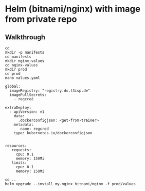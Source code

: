 # Helm (bitnami/nginx) with image from private repo 

## Walkthrough 

```
cd
mkdir -p manifests
cd manifests
mkdir nginx-values
cd nginx-values
mkdir prod
cd prod 
nano values.yaml
```

```
global:
  imageRegistry: "registry.do.t3isp.de"
  imagePullSecrets:
    - regcred

extraDeploy:
  - apiVersion: v1
    data:
      .dockerconfigjson: <get-from-trainer>
    metadata:
       name: regcred
    type: kubernetes.io/dockerconfigjson


resources:
   requests:
     cpu: 0.1
     memory: 150Mi
   limits:
     cpu: 0.1
     memory: 150Mi
```



```
cd ..
helm upgrade --install my-nginx bitnami/nginx -f prod/values
```
